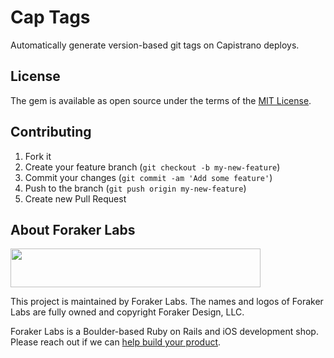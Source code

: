 # Cap Tags

Automatically generate version-based git tags on Capistrano deploys.

## License

The gem is available as open source under the terms of the [MIT License](http://opensource.org/licenses/MIT).

## Contributing

1. Fork it
2. Create your feature branch (`git checkout -b my-new-feature`)
3. Commit your changes (`git commit -am 'Add some feature'`)
4. Push to the branch (`git push origin my-new-feature`)
5. Create new Pull Request

## About Foraker Labs

<img src="http://assets.foraker.com/foraker_logo.png" width="400" height="62">

This project is maintained by Foraker Labs. The names and logos of Foraker Labs are fully owned and copyright Foraker Design, LLC.

Foraker Labs is a Boulder-based Ruby on Rails and iOS development shop. Please reach out if we can [help build your product](http://www.foraker.com).

